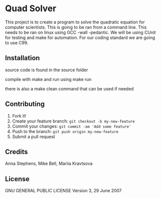 # Quad Solver
This project is to create a program to solve the quadratic equation for computer scientists. This is going to be ran from a command line.
This needs to be ran on linux using GCC -wall -pedantic. We will be using CUnit for testing and make for automation. For our coding standard we are going to use C99.

## Installation
source code is found in the source folder

compile with make and run using make run

there is also a make clean command that can be used if needed
## Contributing
1. Fork it!
2. Create your feature branch: `git checkout -b my-new-feature`
3. Commit your changes: `git commit -am 'Add some feature'`
4. Push to the branch: `git push origin my-new-feature`
5. Submit a pull request

## Credits
Anna Stephens, Mike Bell, Mariia Kravtsova


## License
GNU GENERAL PUBLIC LICENSE Version 3, 29 June 2007
